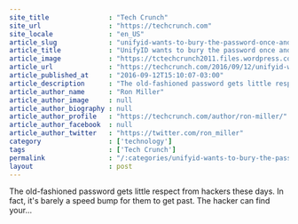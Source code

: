 ```yaml
---
site_title               : "Tech Crunch"
site_url                 : "https://techcrunch.com"
site_locale              : "en_US"
article_slug             : "unifyid-wants-to-bury-the-password-once-and-for-all"
article_title            : "UnifyID wants to bury the password once and for all"
article_image            : "https://tctechcrunch2011.files.wordpress.com/2016/09/disrupt_sf16-3296.jpg?w=764&h=400&crop=1"
article_url              : "https://techcrunch.com/2016/09/12/unifyid-wants-to-bury-the-password-once-and-for-all/"
article_published_at     : "2016-09-12T15:10:07-03:00"
article_description      : "The old-fashioned password gets little respect from hackers these days. In fact, it's barely a speed bump for them to get past. The hacker can find your..."
article_author_name      : "Ron Miller"
article_author_image     : null
article_author_biography : null
article_author_profile   : "https://techcrunch.com/author/ron-miller/"
article_author_facebook  : null
article_author_twitter   : "https://twitter.com/ron_miller"
category                 : ['technology']
tags                     : ['Tech Crunch']
permalink                : "/:categories/unifyid-wants-to-bury-the-password-once-and-for-all/"
layout                   : post
---
```


The old-fashioned password gets little respect from hackers these days. In fact, it's barely a speed bump for them to get past. The hacker can find your...
